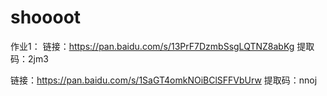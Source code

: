 # shoooot
作业1：
链接：https://pan.baidu.com/s/13PrF7DzmbSsgLQTNZ8abKg 
提取码：2jm3

链接：https://pan.baidu.com/s/1SaGT4omkNOiBClSFFVbUrw
提取码：nnoj
